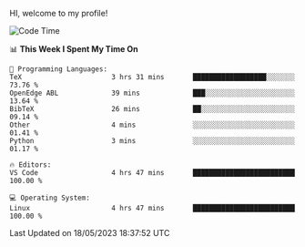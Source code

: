 HI, welcome to my profile!
<!--START_SECTION:waka-->
![Code Time](http://img.shields.io/badge/Code%20Time-841%20hrs%2031%20mins-blue)

📊 **This Week I Spent My Time On** 

```text
💬 Programming Languages: 
TeX                      3 hrs 31 mins       ██████████████████░░░░░░░   73.76 % 
OpenEdge ABL             39 mins             ███░░░░░░░░░░░░░░░░░░░░░░   13.64 % 
BibTeX                   26 mins             ██░░░░░░░░░░░░░░░░░░░░░░░   09.14 % 
Other                    4 mins              ░░░░░░░░░░░░░░░░░░░░░░░░░   01.41 % 
Python                   3 mins              ░░░░░░░░░░░░░░░░░░░░░░░░░   01.17 % 

🔥 Editors: 
VS Code                  4 hrs 47 mins       █████████████████████████   100.00 % 

💻 Operating System: 
Linux                    4 hrs 47 mins       █████████████████████████   100.00 % 
```


 Last Updated on 18/05/2023 18:37:52 UTC
<!--END_SECTION:waka-->
